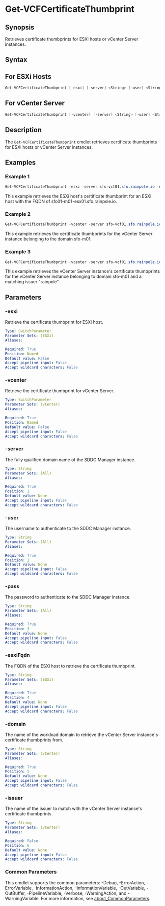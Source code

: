 # Get-VCFCertificateThumbprint

## Synopsis

Retrieves certificate thumbprints for ESXi hosts or vCenter Server instances.

## Syntax

## For ESXi Hosts

```powershell
Get-VCFCertificateThumbprint [-esxi] [-server] <String> [-user] <String> [-pass] <String> [-esxiFqdn] <String> [<CommonParameters>]
```

## For vCenter Server

```powershell
Get-VCFCertificateThumbprint [-vcenter] [-server] <String> [-user] <String> [-pass] <String> [-domain] <String> [[-issuer] <String>] [<CommonParameters>]
```

## Description

The `Get-VCFCertificateThumbprint` cmdlet retrieves certificate thumbprints for ESXi hosts or vCenter Server instances.

## Examples

### Example 1

```powershell
Get-VCFCertificateThumbprint -esxi -server sfo-vcf01.sfo.rainpole.io -user administrator@vsphere.local -pass VMw@re1! -esxiFqdn sfo01-m01-esx01.sfo.rainpole.io
```

This example retrieves the ESXi host's certificate thumbprint for an ESXi host with the FQDN of sfo01-m01-esx01.sfo.rainpole.io.

### Example 2

```powershell
Get-VCFCertificateThumbprint -vcenter -server sfo-vcf01.sfo.rainpole.io -user administrator@vsphere.local -pass VMw@re1! -domain sfo-m01
```

This example retrieves the certificate thumbprints for the vCenter Server instance belonging to the domain sfo-m01.

### Example 3

```powershell
Get-VCFCertificateThumbprint -vcenter -server sfo-vcf01.sfo.rainpole.io -user administrator@vsphere.local -pass VMw@re1! -domain sfo-m01 -issuer rainpole
```

This example retrieves the vCenter Server instance's certificate thumbprints for the vCenter Server instance belonging to domain sfo-m01 and a matching issuer "rainpole".

## Parameters

### -esxi

Retrieve the certificate thumbprint for ESXi host.

```yaml
Type: SwitchParameter
Parameter Sets: (ESXi)
Aliases:

Required: True
Position: Named
Default value: False
Accept pipeline input: False
Accept wildcard characters: False
```

### -vcenter

Retrieve the certificate thumbprint for vCenter Server.

```yaml
Type: SwitchParameter
Parameter Sets: (vCenter)
Aliases:

Required: True
Position: Named
Default value: False
Accept pipeline input: False
Accept wildcard characters: False
```

### -server

The fully qualified domain name of the SDDC Manager instance.

```yaml
Type: String
Parameter Sets: (All)
Aliases:

Required: True
Position: 1
Default value: None
Accept pipeline input: False
Accept wildcard characters: False
```

### -user

The username to authenticate to the SDDC Manager instance.

```yaml
Type: String
Parameter Sets: (All)
Aliases:

Required: True
Position: 2
Default value: None
Accept pipeline input: False
Accept wildcard characters: False
```

### -pass

The password to authenticate to the SDDC Manager instance.

```yaml
Type: String
Parameter Sets: (All)
Aliases:

Required: True
Position: 3
Default value: None
Accept pipeline input: False
Accept wildcard characters: False
```

### -esxiFqdn

The FQDN of the ESXi host to retrieve the certificate thumbprint.

```yaml
Type: String
Parameter Sets: (ESXi)
Aliases:

Required: True
Position: 4
Default value: None
Accept pipeline input: False
Accept wildcard characters: False
```

### -domain

The name of the workload domain to retrieve the vCenter Server instance's certificate thumbprints from.

```yaml
Type: String
Parameter Sets: (vCenter)
Aliases:

Required: True
Position: 5
Default value: None
Accept pipeline input: False
Accept wildcard characters: False
```

### -issuer

The name of the issuer to match with the vCenter Server instance's certificate thumbprints.

```yaml
Type: String
Parameter Sets: (vCenter)
Aliases:

Required: False
Position: 6
Default value: None
Accept pipeline input: False
Accept wildcard characters: False
```

### Common Parameters

This cmdlet supports the common parameters: -Debug, -ErrorAction, -ErrorVariable, -InformationAction, -InformationVariable, -OutVariable, -OutBuffer, -PipelineVariable, -Verbose, -WarningAction, and -WarningVariable. For more information, see [about_CommonParameters](http://go.microsoft.com/fwlink/?LinkID=113216).
